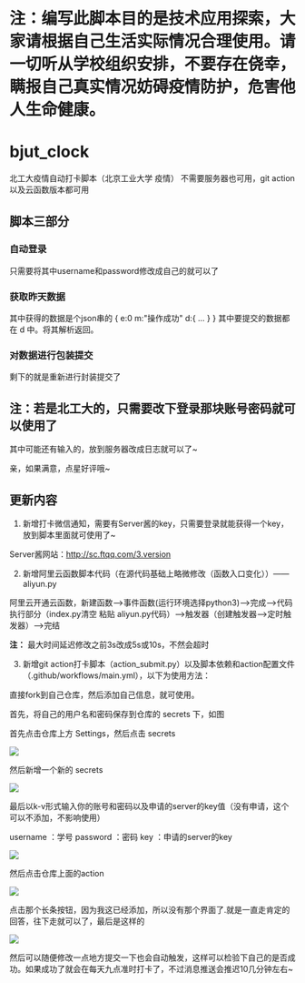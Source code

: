 # 注：编写此脚本目的是技术应用探索，大家请根据自己生活实际情况合理使用。请一切听从学校组织安排，不要存在侥幸，瞒报自己真实情况妨碍疫情防护，危害他人生命健康。

# bjut_clock

北工大疫情自动打卡脚本（北京工业大学  疫情）
不需要服务器也可用，git action以及云函数版本都可用

## 脚本三部分

### 自动登录

只需要将其中username和password修改成自己的就可以了

### 获取昨天数据

其中获得的数据是个json串的
    {
        e:0
        m:"操作成功"
        d:{
        ...
        }
    }
其中要提交的数据都在 d 中。将其解析返回。

### 对数据进行包装提交

剩下的就是重新进行封装提交了

## 注：若是北工大的，只需要改下登录那块账号密码就可以使用了

其中可能还有输入的，放到服务器改成日志就可以了~

亲，如果满意，点星好评哦~


## 更新内容

1. 新增打卡微信通知，需要有Server酱的key，只需要登录就能获得一个key，放到脚本里面就可使用了~

Server酱网站：http://sc.ftqq.com/3.version

2. 新增阿里云函数脚本代码（在源代码基础上略微修改（函数入口变化））——aliyun.py

阿里云开通云函数，新建函数-->事件函数(运行环境选择python3)-->完成-->代码执行部分（index.py清空 粘贴 aliyun.py代码）-->触发器（创建触发器-->定时触发器）-->完结

**注：** 最大时间延迟修改之前3s改成5s或10s，不然会超时


3. 新增git action打卡脚本（action_submit.py）以及脚本依赖和action配置文件（.github/workflows/main.yml），以下为使用方法：

直接fork到自己仓库，然后添加自己信息，就可使用。

首先，将自己的用户名和密码保存到仓库的 secrets 下，如图

首先点击仓库上方 Settings，然后点击 secrets

![](https://github.com/Swenchao/bjut_clock/blob/master/images/1.png)

然后新增一个新的 secrets

![](https://github.com/Swenchao/bjut_clock/blob/master/images/2.png)

最后以k-v形式输入你的账号和密码以及申请的server的key值（没有申请，这个可以不添加，不影响使用）

username ：学号
password ：密码
key ：申请的server的key

![](https://github.com/Swenchao/bjut_clock/blob/master/images/3.png)

然后点击仓库上面的action

![](https://github.com/Swenchao/bjut_clock/blob/master/images/5.png)

点击那个长条按钮，因为我这已经添加，所以没有那个界面了.就是一直走肯定的回答，往下走就可以了，最后是这样的

![](https://github.com/Swenchao/bjut_clock/blob/master/images/4.png)

然后可以随便修改一点地方提交一下也会自动触发，这样可以检验下自己的是否成功。如果成功了就会在每天九点准时打卡了，不过消息推送会推迟10几分钟左右~

